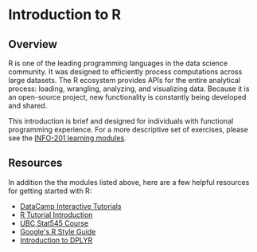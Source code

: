 # Introduction to R

## Overview
R is one of the leading programming languages in the data science community. It was designed to efficiently process computations across large datasets. The R ecosystem provides APIs for the entire analytical process: loading, wrangling, analyzing, and visualizing data. Because it is an open-source project, new functionality is constantly being developed and shared.

This introduction is brief and designed for individuals with functional programming experience. For a more descriptive set of exercises, please see the [INFO-201 learning modules](https://github.com/info-201).

## Resources
In addition the the modules listed above, here are a few helpful resources for getting started with R:

- [DataCamp Interactive Tutorials](https://www.datacamp.com/home)
- [R Tutorial Introduction](http://www.r-tutor.com/r-introduction)
- [UBC Stat545 Course](http://stat545.com/)
- [Google's R Style Guide](https://google.github.io/styleguide/Rguide.xml)
- [Introduction to DPLYR](https://cran.rstudio.com/web/packages/dplyr/vignettes/introduction.html)
